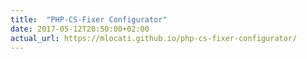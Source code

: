 ```yaml
---
title:  "PHP-CS-Fixer Configurator"
date: 2017-05-12T20:50:00+02:00
actual_url: https://mlocati.github.io/php-cs-fixer-configurator/
---
```

